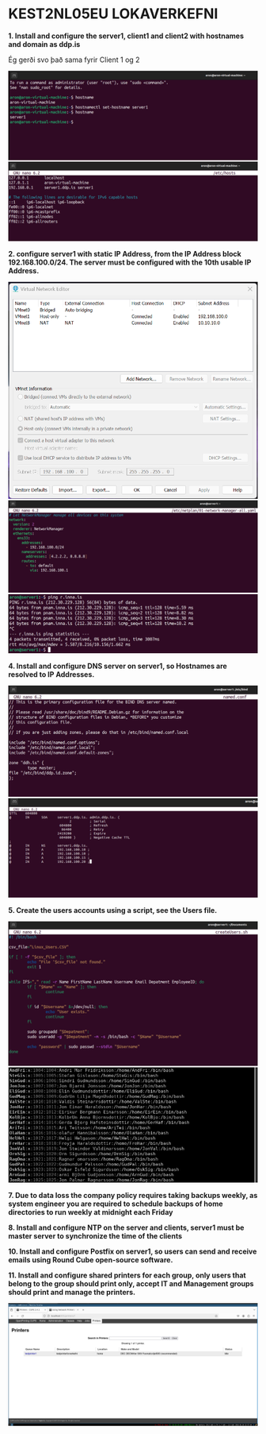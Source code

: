 # KEST2NL05EU LOKAVERKEFNI
**1. Install and configure the server1, client1 and client2 with hostnames and domain as ddp.is**

Ég gerði svo það sama fyrir Client 1 og 2

<img src="Myndir/Hostname-server1.png">
<img src="Myndir/Domain-server1.png">

**2. configure server1 with static IP Address, from the IP Address block 192.168.100.0/24. The server must be configured with the 10th usable IP Address.**

<img src="Myndir/Network.png">
<img src="Myndir/NetworkConfig.png">
<img src="Myndir/TestPing.png">

**4. Install and configure DNS server on server1, so Hostnames are resolved to IP Addresses.**

<img src="Myndir/DNS.png">
<img src="Myndir/DSNConfig.png">

**5. Create the users accounts using a script, see the Users file.**

<img src="Myndir/UserCreate.png">
<img src="Myndir/UsresCheck.png">

**7. Due to data loss the company policy requires taking backups weekly, as system engineer
you are required to schedule backups of home directories to run weekly at midnight each
Friday**

**8. Install and configure NTP on the server and clients, server1 must be master server to
synchronize the time of the clients**

**10. Install and configure Postfix on server1, so users can send and receive emails using Round
Cube open-source software.**

**11. Install and configure shared printers for each group, only users that belong to the group
should print only, accept IT and Management groups should print and manage the printers.**

<img src="Myndir/CupsPrinter.png">
